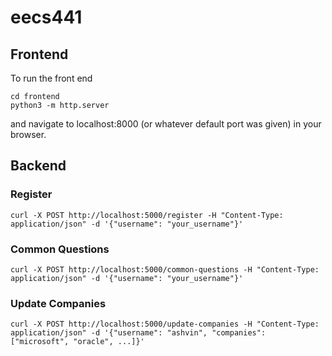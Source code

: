 # eecs441

## Frontend

To run the front end

```
cd frontend
python3 -m http.server
```

and navigate to localhost:8000 (or whatever default port was given) in your browser.

## Backend

### Register

```
curl -X POST http://localhost:5000/register -H "Content-Type: application/json" -d '{"username": "your_username"}'
```

### Common Questions

```
curl -X POST http://localhost:5000/common-questions -H "Content-Type: application/json" -d '{"username": "your_username"}'
```

### Update Companies

```
curl -X POST http://localhost:5000/update-companies -H "Content-Type: application/json" -d '{"username": "ashvin", "companies": ["microsoft", "oracle", ...]}'
```
